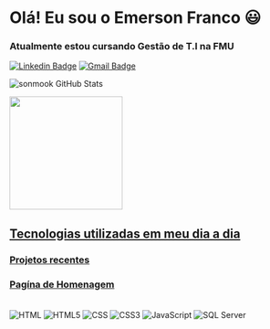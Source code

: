 # Olá! Eu sou o Emerson Franco 😃
### Atualmente estou cursando Gestão de T.I na FMU

[![Linkedin Badge](https://img.shields.io/badge/-Emerson-blue?style=flat-square&logo=Linkedin&logoColor=white&link=https://www.linkedin.com/in/emersonhcfranco/)](https://www.linkedin.com/in/emersonhcfranco/)
[![Gmail Badge](https://img.shields.io/badge/-emersonhcfranco@gmail.com-c14438?style=flat-square&logo=Gmail&logoColor=white&link=mailto:emersonhcfranco@gmail.com)](mailto:emersonhcfranco@gmail.com)

![sonmook GitHub Stats](https://github-readme-stats.vercel.app/api?username=sonmook&show_icons=true&theme=dracula)

<a href="https://github.com/sonmook">
  <img height="198em" src="https://github-readme-stats.vercel.app/api/top-langs/?username=sonmook&layout=compact&langs_count=7&theme=dracula"/>

  ## Tecnologias utilizadas em meu dia a dia
### Projetos recentes 
### <a href="https://sonmook.github.io/pageHomenagem/">Pagína de Homenagem</a>

<div style="display: inline_block"><br/>
  <img align="center" alt="HTML" src="https://img.shields.io/badge/HTML-239120?style=for-the-badge&logo=html5&logoColor=white"/>
  <img align="center" alt="HTML5" src="https://img.shields.io/badge/HTML5-E34F26?style=for-the-badge&logo=html5&logoColor=white"/>
  <img align="center" alt="CSS" src="https://img.shields.io/badge/CSS-239120?&style=for-the-badge&logo=css3&logoColor=white"/>
  <img align="center" alt="CSS3" src="https://img.shields.io/badge/CSS3-1572B6?style=for-the-badge&logo=css3&logoColor=white"/>
  <img align="center" alt="JavaScript" src="https://img.shields.io/badge/JavaScript-F7DF1E?style=for-the-badge&logo=javascript&logoColor=black"/>
  <img align="center" alt="SQL Server" src="https://img.shields.io/badge/Microsoft_SQL_Server-CC2927?style=for-the-badge&logo=microsoft-sql-server&logoColor=white"/>
  
</div>

